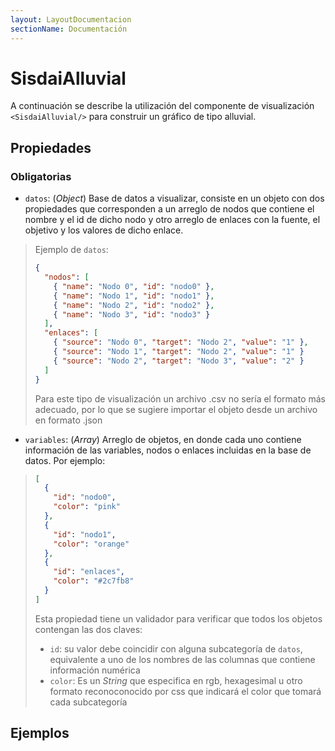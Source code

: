 ```yaml
---
layout: LayoutDocumentacion
sectionName: Documentación
---
```


# SisdaiAlluvial

A continuación se describe la utilización del componente de visualización `<SisdaiAlluvial/>` para construir un gráfico de
tipo alluvial.

## Propiedades

### Obligatorias

- `datos`: (_Object_) Base de datos a visualizar, consiste en un objeto con dos propiedades que corresponden a un arreglo de nodos que contiene el nombre y el id de dicho nodo y otro arreglo de enlaces con la fuente, el objetivo y los valores de dicho enlace.

> Ejemplo de `datos`:
>
> ```json
> {
>   "nodos": [
>     { "name": "Nodo 0", "id": "nodo0" },
>     { "name": "Nodo 1", "id": "nodo1" },
>     { "name": "Nodo 2", "id": "nodo2" },
>     { "name": "Nodo 3", "id": "nodo3" }
>   ],
>   "enlaces": [
>     { "source": "Nodo 0", "target": "Nodo 2", "value": "1" },
>     { "source": "Nodo 1", "target": "Nodo 2", "value": "1" }
>     { "source": "Nodo 2", "target": "Nodo 3", "value": "2" }
>   ]
> }
> ```
>
> Para este tipo de visualización un archivo .csv no sería el formato más adecuado, por lo que se sugiere importar el objeto desde un archivo en formato .json

- `variables`: (_Array_) Arreglo de objetos, en donde cada uno contiene información de las variables, nodos o enlaces incluidas en la base de datos. Por ejemplo:

> ```json
> [
>   {
>     "id": "nodo0",
>     "color": "pink"
>   },
>   {
>     "id": "nodo1",
>     "color": "orange"
>   },
>   {
>     "id": "enlaces",
>     "color": "#2c7fb8"
>   }
> ]
> ```
>
> Esta propiedad tiene un validador para verificar que todos los objetos contengan las dos claves:
>
> - `id`: su valor debe coincidir con alguna subcategoría de `datos`, equivalente a uno de los nombres de las columnas que contiene información numérica
> - `color`: Es un _String_ que especifica en rgb, hexagesimal u otro formato reconoconocido por css que indicará el color que tomará cada subcategoría

## Ejemplos

<utils-ejemplo-doc ruta="alluvial/basico.vue"/>
<utils-ejemplo-doc ruta="alluvial/complejo.vue"/>
